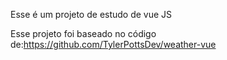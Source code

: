 Esse é um projeto de estudo de vue JS

Esse projeto foi baseado no código de:https://github.com/TylerPottsDev/weather-vue
